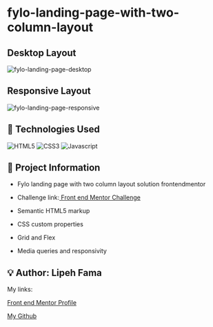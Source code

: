 
# fylo-landing-page-with-two-column-layout

## Desktop Layout

![fylo-landing-page-desktop](https://user-images.githubusercontent.com/91050670/201118922-dfbf52e1-9289-4781-8f9e-a9396eeebc6b.png)

## Responsive Layout 

![fylo-landing-page-responsive](https://user-images.githubusercontent.com/91050670/201119599-6afdd845-859f-4c09-860e-1fca69d2bb59.png)

## :wrench: Technologies Used
![HTML5](https://img.shields.io/badge/html5-%23E34F26.svg?style=for-the-badge&logo=html5&logoColor=white)
![CSS3](https://img.shields.io/badge/css3-%231572B6.svg?style=for-the-badge&logo=css3&logoColor=white)
![Javascript](https://img.shields.io/badge/JavaScript-F7DF1E?style=for-the-badge&logo=javascript&logoColor=black)

## :book: Project Information
- Fylo landing page with two column layout solution frontendmentor

- <p>Challenge link:<a href="https://www.frontendmentor.io/challenges/fylo-landing-page-with-two-column-layout-5ca5ef041e82137ec91a50f5"> Front end Mentor Challenge</a></p>

- Semantic HTML5 markup

- CSS custom properties

- Grid and Flex

- Media queries and responsivity


## :bulb: Author: Lipeh Fama
   My links:
   <p><a href="https://www.frontendmentor.io/profile/FelipeFama">Front end Mentor Profile</a></p>
   <p><a href="https://github.com/FelipeFama">My Github</a></p>


